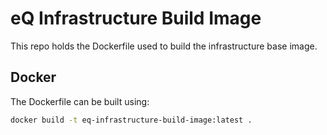 # eQ Infrastructure Build Image


This repo holds the Dockerfile used to build the infrastructure base image.


## Docker
The Dockerfile can be built using:
```bash
docker build -t eq-infrastructure-build-image:latest .
```

